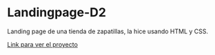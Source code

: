 # Landingpage-D2
Landing page de una tienda de zapatillas, la hice usando HTML y CSS.

<a href="https://bellybelly21.github.io/Landingpage-D2/">Link para ver el proyecto</a>
